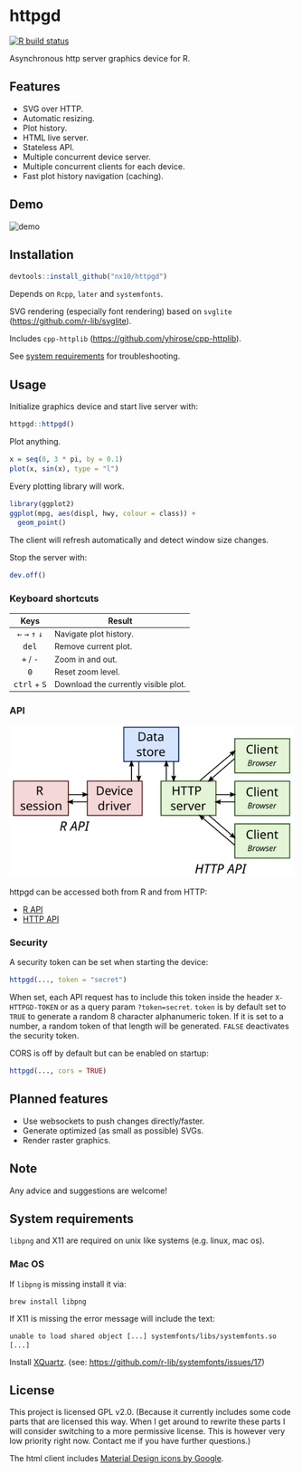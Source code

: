 # httpgd

[![R build status](https://github.com/nx10/httpgd/workflows/build/badge.svg)](https://github.com/nx10/httpgd/actions)

Asynchronous http server graphics device for R.

## Features

* SVG over HTTP.
* Automatic resizing.
* Plot history.
* HTML live server.
* Stateless API.
* Multiple concurrent device server.
* Multiple concurrent clients for each device.
* Fast plot history navigation (caching).

## Demo

![demo](https://user-images.githubusercontent.com/33600480/83944385-6587fa80-a803-11ea-8f4a-7808d144309d.gif)

## Installation

```R
devtools::install_github("nx10/httpgd")
```

Depends on `Rcpp`, `later` and `systemfonts`.

SVG rendering (especially font rendering) based on `svglite` (https://github.com/r-lib/svglite).

Includes `cpp-httplib` (https://github.com/yhirose/cpp-httplib).

See [system requirements](#System-requirements) for troubleshooting.

## Usage

Initialize graphics device and start live server with:

```R
httpgd::httpgd()
```

Plot anything.

```R
x = seq(0, 3 * pi, by = 0.1)
plot(x, sin(x), type = "l")
```

Every plotting library will work.

```R
library(ggplot2)
ggplot(mpg, aes(displ, hwy, colour = class)) +
  geom_point()
```

The client will refresh automatically and detect window size changes.

Stop the server with:

```R
dev.off()
```

### Keyboard shortcuts

| Keys | Result |
|:----:|--------|
| <kbd>&#8592;</kbd> <kbd>&#8594;</kbd> <kbd>&#8593;</kbd> <kbd>&#8595;</kbd> | Navigate plot history. |
| <kbd>del</kbd> | Remove current plot. |
| <kbd>+</kbd> / <kbd>-</kbd> | Zoom in and out. |
| <kbd>0</kbd> | Reset zoom level. |
| <kbd>ctrl</kbd> + <kbd>S</kbd> | Download the currently visible plot. |


### API

![structure](docs/httpgd_structure.svg)

httpgd can be accessed both from R and from HTTP:

* [R API](docs/RApi.md)
* [HTTP API](docs/HttpApi.md)

### Security

A security token can be set when starting the device: 
```R
httpgd(..., token = "secret")
```
When set, each API request has to include this token inside the header `X-HTTPGD-TOKEN` or as a query param `?token=secret`.
`token` is by default set to `TRUE` to generate a random 8 character alphanumeric token. If it is set to a number, a random token of that length will be generated. `FALSE` deactivates the security token.

CORS is off by default but can be enabled on startup:

```R
httpgd(..., cors = TRUE)
```

## Planned features

* Use websockets to push changes directly/faster.
* Generate optimized (as small as possible) SVGs.
* Render raster graphics.

## Note

Any advice and suggestions are welcome!

## System requirements

`libpng` and X11 are required on unix like systems (e.g. linux, mac os).

### Mac OS

If `libpng` is missing install it via:
```
brew install libpng
```

If X11 is missing the error message will include the text:
```
unable to load shared object [...] systemfonts/libs/systemfonts.so [...]
```

Install [XQuartz](https://www.xquartz.org/).
(see: https://github.com/r-lib/systemfonts/issues/17)


## License

This project is licensed GPL v2.0. (Because it currently includes some code parts that are licensed this way. When I get around to rewrite these parts I will consider switching to a more permissive license. This is however very low priority right now. Contact me if you have further questions.)

The html client includes [Material Design icons by Google](https://github.com/google/material-design-icons).
